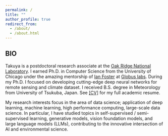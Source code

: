 ```yaml
---
permalink: /
title: ""
author_profile: true
redirect_from: 
  - /about/
  - /about.html
---
```


## BIO
Takuya is a postdoctoral research associate at the [Oak Ridge National Laboratory](https://www.ornl.gov/staff-profile/takuya-kurihana). I earned Ph.D. in Computer Science from the University of Chicago under the amazing mentorship of [Ian Foster](https://www.anl.gov/profile/ian-t-foster) at [Globus labs](https://labs.globus.org/).
During my Ph.D. I focused on developing cutting-edge deep neural networks for remote sensing and climate dataset. 
I received B.S. degree in Meteorology from University of Tsukuba, Japan. See [\[CV\]](https://takglobus.github.io/takuyakurihana.github.io/files/cv_takuya_kurihana_June2024.pdf) for my full academic resume. 

My research interests focus in the area of data science; application of deep learning, machine learning, high performance computing, large-scale data science. 
In particular, I have studied topics in self-supervised / semi-supervised learning, generative models, vision foundation models, and large language models (LLMs), contributing to the innovative intersection of AI and environmental science.

